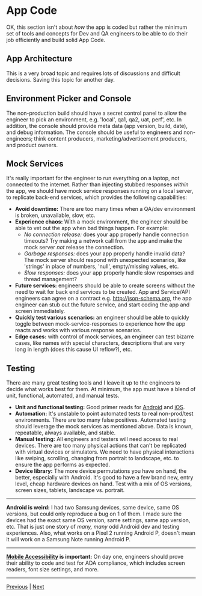 # App Code

OK, this section isn't about _how_ the app is coded but rather the minimum set of tools and concepts for Dev and QA engineers to be able to do their job efficiently and build solid App Code.

## App Architecture

This is a very broad topic and requires lots of discussions and difficult decisions. Saving this topic for another day.

## Environment Picker and Console

The non-production build should have a secret control panel to allow the engineer to pick an environment, e.g. 'local', qa1, qa2, uat, perf', etc. In addition, the console should provide meta data (app version, build, date), and debug information. The console should be useful to engineers and non-engineers; think content producers, marketing/advertisement producers, and product owners. 

## Mock Services

It's really important for the engineer to run everything on a laptop, not connected to the internet. Rather than injecting stubbed responses _within_ the app, we should have mock service responses running on a local server, to replicate back-end services, which provides the following capabilities: 

* **Avoid downtime:** There are too many times when a QA/dev environment is broken, unavailable, slow, etc. 
* **Experience chaos:** With a mock environment, the engineer should be able to vet out the app when bad things happen. For example:
  * _No connection release:_ does your app properly handle connection timeouts? Try making a network call from the app and make the mock server _not_ release the connection. 
  * _Garbage responses:_ does your app properly handle invalid data? The mock server should respond with unexpected scenarios, like 'strings' in place of numbers, 'null', empty/missing values, etc.
  * _Slow responses:_ does your app properly handle slow responses and thread management?
* **Future services:** engineers should be able to create screens without the need to wait for back end services to be created. App and Service/API engineers can agree on a contract e.g. http://json-schema.org, the app engineer can stub out the future service, and start coding the app and screen immediately. 
* **Quickly test various scenarios:** an engineer should be able to quickly toggle between mock-service-responses to experience how the app reacts and works with various response scenarios.
* **Edge cases:** with control of mock services, an engineer can test bizarre cases, like names with special characters, descriptions that are very long in length (does this cause UI reflow?), etc.

## Testing

There are many great testing tools and I leave it up to the engineers to decide what works best for them. At minimum, the app must have a blend of unit, functional, automated, and manual tests. 

* **Unit and functional testing:** Good primer reads for [Android](https://developer.android.com/training/testing/unit-testing/) and [iOS](https://developer.apple.com/documentation/xctest).
* **Automation:** It's unstable to point automated tests to real non-prod/test environments. There are too many false positives. Automated testing should leverage the mock services as mentioned above. Data is known, repeatable, always available, and stable. 
* **Manual testing:** All engineers and testers will need access to real devices. There are too many physical actions that can't be replicated with virtual devices or simulators. We need to have physical interactions like swiping, scrolling, changing from portrait to landscape, etc. to ensure the app performs as expected.  
* **Device library:** The more device permutations you have on hand, the better, especially with Android. It's good to have a few brand new, entry level, cheap hardware devices on hand. Test with a mix of OS versions, screen sizes, tablets, landscape vs. portrait.

---

__Android is weird:__ I had two Samsung devices, same device, same OS versions, but could only reproduce a bug on 1 of them. I made sure the devices had the exact same OS version, same settings, same app version, etc. That is just one story of _many, many_ odd Android dev and testing experiences. Also, what works on a Pixel 2 running Android P, doesn't mean it will work on a Samsung Note running Android P. 

---

__[Mobile Accessibility](https://www.w3.org/WAI/standards-guidelines/mobile/) is important:__ On day one, engineers should prove their ability to code and test for ADA compliance, which includes screen readers, font size settings, and more.

---

[Previous](01_appstart.md) | [Next](03_uidesign.md)
